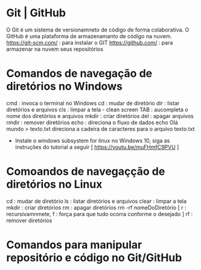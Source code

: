 # Git | GitHub
O Git é um sistema de versionamneto de código de forma colaborativa. O GitHub é uma plataforma de armazenamanto de código na nuvem.
https://git-scm.com/ : para instalar o GIT
https://github.com/  : para armazenar na nuvem seus repositórios

# Comandos de navegação de diretórios no Windows
cmd   : invoca o terminal no Windows
cd    : mudar de diretório
dir   : listar diretórios e arquivos
cls   : limpar a tela - clean screen
TAB   : aucompleta o nome dos diretórios e arquivos
mkdir : criar diretórios
del   : apagar arquivos
rmdir : remover diretórios
echo  : direciona o fluxo de dados 
        echo Olá mundo > texto.txt
        direciona a cadeira de caracteres para o arquivo texto.txt

* Instale o windows subsystem for linux no Windows 10, siga as instruções do tutorial a seguir [ https://youtu.be/muFHmfC9PVU ]

# Comoandos de navegaçção de diretórios no Linux 
cd    : mudar de diretório
ls    : listar diretórios e arquivos
clear : limpar a tela
mkdir : criar diretórios
rm    : apagar diretórios rm -rf nomeDoDiretório [ r : recursivamnmete, f : força para que tudo ocorra conforme o desejado ]
rf    : remover diretórios

# Comandos para manipular repositório e código no Git/GitHub

